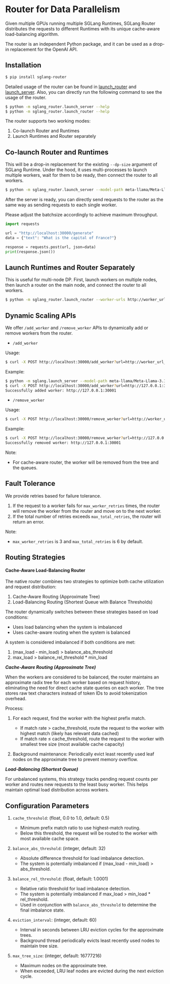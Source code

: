 # Router for Data Parallelism

Given multiple GPUs running multiple SGLang Runtimes, SGLang Router distributes the requests to different Runtimes with its unique cache-aware load-balancing algorithm.

The router is an independent Python package, and it can be used as a drop-in replacement for the OpenAI API.

## Installation

```bash
$ pip install sglang-router
```

Detailed usage of the router can be found in [launch_router](https://github.com/sgl-project/sglang/blob/main/sgl-router/py_src/sglang_router/launch_router.py) and [launch_server](https://github.com/sgl-project/sglang/blob/main/sgl-router/py_src/sglang/launch_server.py). Also, you can directly run the following command to see the usage of the router.

```bash
$ python -m sglang_router.launch_server --help
$ python -m sglang_router.launch_router --help
```

The router supports two working modes:

1. Co-launch Router and Runtimes
2. Launch Runtimes and Router separately

## Co-launch Router and Runtimes

This will be a drop-in replacement for the existing `--dp-size` argument of SGLang Runtime. Under the hood, it uses multi-processes to launch multiple workers, wait for them to be ready, then connect the router to all workers.

```bash
$ python -m sglang_router.launch_server --model-path meta-llama/Meta-Llama-3.1-8B-Instruct --dp-size 1
```

After the server is ready, you can directly send requests to the router as the same way as sending requests to each single worker.

Please adjust the batchsize accordingly to achieve maximum throughput.

```python
import requests

url = "http://localhost:30000/generate"
data = {"text": "What is the capital of France?"}

response = requests.post(url, json=data)
print(response.json())
```

## Launch Runtimes and Router Separately

This is useful for multi-node DP. First, launch workers on multiple nodes, then launch a router on the main node, and connect the router to all workers.

```bash
$ python -m sglang_router.launch_router --worker-urls http://worker_url_1 http://worker_url_2
```

## Dynamic Scaling APIs

We offer `/add_worker` and `/remove_worker` APIs to dynamically add or remove workers from the router.

- `/add_worker`

Usage:

```bash
$ curl -X POST http://localhost:30000/add_worker?url=http://worker_url_1
```

Example:

```bash
$ python -m sglang.launch_server --model-path meta-llama/Meta-Llama-3.1-8B-Instruct --port 30001
$ curl -X POST http://localhost:30000/add_worker?url=http://127.0.0.1:30001
Successfully added worker: http://127.0.0.1:30001
```

- `/remove_worker`

Usage:

```bash
$ curl -X POST http://localhost:30000/remove_worker?url=http://worker_url_1
```

Example:

```bash
$ curl -X POST http://localhost:30000/remove_worker?url=http://127.0.0.1:30001
Successfully removed worker: http://127.0.0.1:30001
```

Note:

- For cache-aware router, the worker will be removed from the tree and the queues.

## Fault Tolerance

We provide retries based for failure tolerance.

1. If the request to a worker fails for `max_worker_retries` times, the router will remove the worker from the router and move on to the next worker.
2. If the total number of retries exceeds `max_total_retries`, the router will return an error.

Note:

- `max_worker_retries` is 3 and `max_total_retries` is 6 by default.

## Routing Strategies

#### Cache-Aware Load-Balancing Router

The native router combines two strategies to optimize both cache utilization and request distribution:

1. Cache-Aware Routing (Approximate Tree)
2. Load-Balancing Routing (Shortest Queue with Balance Thresholds)

The router dynamically switches between these strategies based on load conditions:

- Uses load balancing when the system is imbalanced
- Uses cache-aware routing when the system is balanced

A system is considered imbalanced if both conditions are met:

1. (max_load - min_load) > balance_abs_threshold
2. max_load > balance_rel_threshold * min_load

***Cache-Aware Routing (Approximate Tree)***

When the workers are considered to be balanced, the router maintains an approximate radix tree for each worker based on request history, eliminating the need for direct cache state queries on each worker. The tree stores raw text characters instead of token IDs to avoid tokenization overhead.

Process:

1. For each request, find the worker with the highest prefix match.

   - If match rate > cache_threshold, route the request to the worker with highest match (likely has relevant data cached)
   - If match rate ≤ cache_threshold, route the request to the worker with smallest tree size (most available cache capacity)

2. Background maintenance: Periodically evict least recently used leaf nodes on the approximate tree to prevent memory overflow.

***Load-Balancing (Shortest Queue)***

For unbalanced systems, this strategy tracks pending request counts per worker and routes new requests to the least busy worker. This helps maintain optimal load distribution across workers.

## Configuration Parameters

1. `cache_threshold`: (float, 0.0 to 1.0, default: 0.5)
   - Minimum prefix match ratio to use highest-match routing.
   - Below this threshold, the request will be routed to the worker with most available cache space.

2. `balance_abs_threshold`: (integer, default: 32)
   - Absolute difference threshold for load imbalance detection.
   - The system is potentially imbalanced if (max_load - min_load) > abs_threshold.

3. `balance_rel_threshold`: (float, default: 1.0001)
   - Relative ratio threshold for load imbalance detection.
   - The system is potentially imbalanced if max_load > min_load * rel_threshold.
   - Used in conjunction with `balance_abs_threshold` to determine the final imbalance state.

4. `eviction_interval`: (integer, default: 60)
   - Interval in seconds between LRU eviction cycles for the approximate trees.
   - Background thread periodically evicts least recently used nodes to maintain tree size.

5. `max_tree_size`: (integer, default: 16777216)
   - Maximum nodes on the approximate tree.
   - When exceeded, LRU leaf nodes are evicted during the next eviction cycle.
